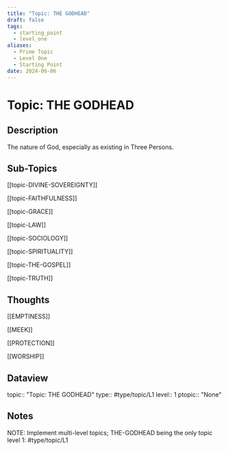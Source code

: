 ```yaml
---
title: "Topic: THE GODHEAD"
draft: false
tags:
  - starting_point
  - level_one
aliases:
  - Prime Topic
  - Level One
  - Starting Point
date: 2024-06-06
---
```

# Topic: THE GODHEAD
## Description
The nature of God, especially as existing in Three Persons.
## Sub-Topics
[[topic-DIVINE-SOVEREIGNTY]]

[[topic-FAITHFULNESS]]

[[topic-GRACE]]

[[topic-LAW]]

[[topic-SOCIOLOGY]]

[[topic-SPIRITUALITY]]

[[topic-THE-GOSPEL]]

[[topic-TRUTH]]

## Thoughts
[[EMPTINESS]]

[[MEEK]]

[[PROTECTION]]

[[WORSHIP]]

## Dataview
topic:: "Topic: THE GODHEAD"
type:: #type/topic/L1
level:: 1
ptopic:: "None"

## Notes
NOTE: Implement multi-level topics; THE-GODHEAD being the only topic level 1: #type/topic/L1